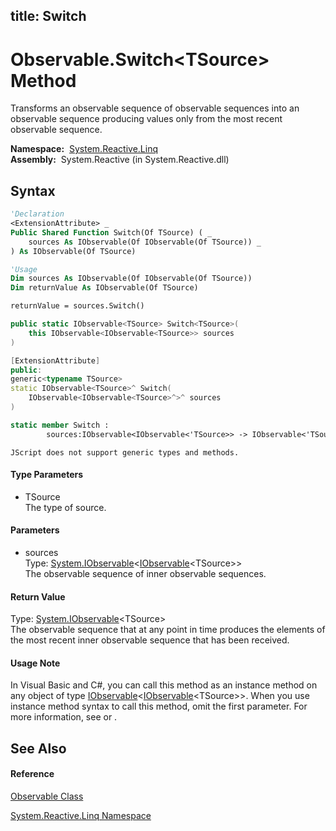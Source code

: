 title: Switch
---
# Observable.Switch\<TSource\> Method

Transforms an observable sequence of observable sequences into an observable sequence producing values only from the most recent observable sequence.

**Namespace:**  [System.Reactive.Linq](System.Reactive.Linq/System.Reactive.Linq)  
**Assembly:**  System.Reactive (in System.Reactive.dll)

## Syntax

```vb
'Declaration
<ExtensionAttribute> _
Public Shared Function Switch(Of TSource) ( _
    sources As IObservable(Of IObservable(Of TSource)) _
) As IObservable(Of TSource)
```

```vb
'Usage
Dim sources As IObservable(Of IObservable(Of TSource))
Dim returnValue As IObservable(Of TSource)

returnValue = sources.Switch()
```

```csharp
public static IObservable<TSource> Switch<TSource>(
    this IObservable<IObservable<TSource>> sources
)
```

```c++
[ExtensionAttribute]
public:
generic<typename TSource>
static IObservable<TSource>^ Switch(
    IObservable<IObservable<TSource>^>^ sources
)
```

```fsharp
static member Switch : 
        sources:IObservable<IObservable<'TSource>> -> IObservable<'TSource> 
```

```jscript
JScript does not support generic types and methods.
```

#### Type Parameters

- TSource  
  The type of source.

#### Parameters

- sources  
  Type: [System.IObservable](https://msdn.microsoft.com/en-us/library/Dd990377)\<[IObservable](https://msdn.microsoft.com/en-us/library/Dd990377)\<TSource\>\>  
  The observable sequence of inner observable sequences.

#### Return Value

Type: [System.IObservable](https://msdn.microsoft.com/en-us/library/Dd990377)\<TSource\>  
The observable sequence that at any point in time produces the elements of the most recent inner observable sequence that has been received.

#### Usage Note

In Visual Basic and C\#, you can call this method as an instance method on any object of type [IObservable](https://msdn.microsoft.com/en-us/library/Dd990377)\<[IObservable](https://msdn.microsoft.com/en-us/library/Dd990377)\<TSource\>\>. When you use instance method syntax to call this method, omit the first parameter. For more information, see [](https://msdn.microsoft.com/en-us/library/Bb384936) or [](https://msdn.microsoft.com/en-us/library/Bb383977).

## See Also

#### Reference

[Observable Class](Observable/Observable)

[System.Reactive.Linq Namespace](System.Reactive.Linq/System.Reactive.Linq)
